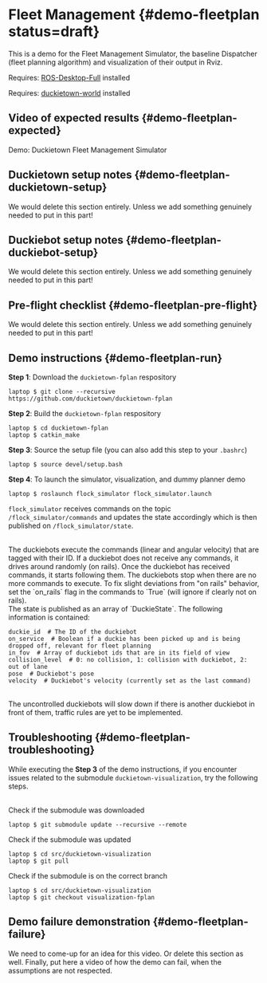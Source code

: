 
# Fleet Management {#demo-fleetplan status=draft}


This is a demo for the Fleet Management Simulator, the baseline Dispatcher (fleet planning algorithm) and visualization of their output in Rviz.


  
<div class='requirements' markdown="1">

Requires: [ROS-Desktop-Full][ROS-installation] installed

[ROS-installation]:http://wiki.ros.org/ROS/Installation

Requires: [duckietown-world][duckietown-world] installed

[duckietown-world]: https://github.com/duckietown/duckietown-world/
</div>

  

## Video of expected results {#demo-fleetplan-expected}

<div figure-id="fig:demo-fleet-management-simultator-video">
    <figcaption>Demo: Duckietown Fleet Management Simulator
    </figcaption>
    <dtvideo src='vimeo:306587628'/>
</div>

## Duckietown setup notes {#demo-fleetplan-duckietown-setup}

We would delete this section entirely. Unless we add something genuinely needed to put in this part!

## Duckiebot setup notes {#demo-fleetplan-duckiebot-setup}

We would delete this section entirely. Unless we add something genuinely needed to put in this part!

## Pre-flight checklist {#demo-fleetplan-pre-flight}

We would delete this section entirely. Unless we add something genuinely needed to put in this part!

## Demo instructions {#demo-fleetplan-run}

**Step 1**: Download the `duckietown-fplan` respository

    laptop $ git clone --recursive https://github.com/duckietown/duckietown-fplan

**Step 2**: Build the `duckietown-fplan` respository

    laptop $ cd duckietown-fplan
    laptop $ catkin_make
 
 **Step 3**: Source the setup file (you can also add this step to your `.bashrc`)

    laptop $ source devel/setup.bash

 **Step 4**: To launch the simulator, visualization, and dummy planner demo
 
    laptop $ roslaunch flock_simulator flock_simulator.launch


`flock_simulator` receives commands on the topic `/flock_simulator/commands` and updates the state accordingly which is then published on `/flock_simulator/state`.

<br />
The duckiebots execute the commands (linear and angular velocity) that are tagged with their ID. If a duckiebot does not receive any commands, it drives around randomly (on rails). Once the duckiebot has received commands, it starts following them. The duckiebots stop when there are no more commands to execute. To fix slight deviations from "on rails" behavior, set the `on_rails` flag in the commands to `True` (will ignore if clearly not on rails).

<br />
The state is published as an array of `DuckieState`. The following information is contained:

```
duckie_id  # The ID of the duckiebot
on_service  # Boolean if a duckie has been picked up and is being dropped off, relevant for fleet planning
in_fov  # Array of duckiebot ids that are in its field of view
collision_level  # 0: no collision, 1: collision with duckiebot, 2: out of lane
pose  # Duckiebot's pose
velocity  # Duckiebot's velocity (currently set as the last command)
```

<br/>
The uncontrolled duckiebots will slow down if there is another duckiebot in front of them, traffic rules are yet to be implemented.

## Troubleshooting {#demo-fleetplan-troubleshooting}

While executing the  **Step 3** of the demo instructions, if you encounter issues related to the submodule `duckietown-visualization`, try the following steps.

<br />
Check if the submodule was downloaded

	laptop $ git submodule update --recursive --remote


Check if the submodule was updated

	laptop $ cd src/duckietown-visualization
	laptop $ git pull


Check if the submodule is on the correct branch

	laptop $ cd src/duckietown-visualization
	laptop $ git checkout visualization-fplan


## Demo failure demonstration {#demo-fleetplan-failure}

We need to come-up for an idea for this video. Or delete this section as well.
Finally, put here a video of how the demo can fail, when the assumptions are not respected.
